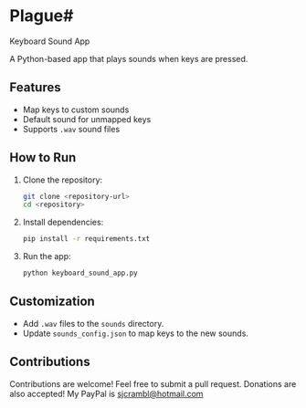 # Plague# 
Keyboard Sound App

A Python-based app that plays sounds when keys are pressed.

## Features
- Map keys to custom sounds
- Default sound for unmapped keys
- Supports `.wav` sound files

## How to Run
1. Clone the repository:
   ```bash
   git clone <repository-url>
   cd <repository>
   ```
2. Install dependencies:
   ```bash
   pip install -r requirements.txt
   ```
3. Run the app:
   ```bash
   python keyboard_sound_app.py
   ```

## Customization
- Add `.wav` files to the `sounds` directory.
- Update `sounds_config.json` to map keys to the new sounds.

## Contributions
Contributions are welcome! Feel free to submit a pull request. Donations are also accepted! My PayPal is sjcrambl@hotmail.com

